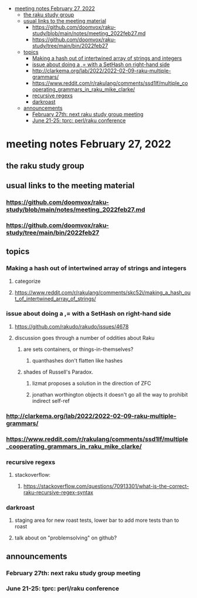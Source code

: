 - [meeting notes February 27, 2022](#org9067666)
  - [the raku study group](#org87833f1)
  - [usual links to the meeting material](#orgf6190c9)
    - [<https://github.com/doomvox/raku-study/blob/main/notes/meeting_2022feb27.md>](#orgad44889)
    - [<https://github.com/doomvox/raku-study/tree/main/bin/2022feb27>](#orgc9cae7b)
  - [topics](#org50d8e6e)
    - [Making a hash out of intertwined array of strings and integers](#orgcbd8fd2)
    - [issue about doing a ,= with a SetHash on right-hand side](#org9705eec)
    - [<http://clarkema.org/lab/2022/2022-02-09-raku-multiple-grammars/>](#org024210d)
    - [<https://www.reddit.com/r/rakulang/comments/ssd1lf/multiple_cooperating_grammars_in_raku_mike_clarke/>](#orga3c2398)
    - [recursive regexs](#org932e9ab)
    - [darkroast](#org78ce3bd)
  - [announcements](#orgcfb62b2)
    - [February 27th: next raku study group meeting](#orgca1d65f)
    - [June 21-25: tprc: perl/raku conference](#org5c91d09)


<a id="org9067666"></a>

# meeting notes February 27, 2022


<a id="org87833f1"></a>

## the raku study group


<a id="orgf6190c9"></a>

## usual links to the meeting material


<a id="orgad44889"></a>

### <https://github.com/doomvox/raku-study/blob/main/notes/meeting_2022feb27.md>


<a id="orgc9cae7b"></a>

### <https://github.com/doomvox/raku-study/tree/main/bin/2022feb27>


<a id="org50d8e6e"></a>

## topics


<a id="orgcbd8fd2"></a>

### Making a hash out of intertwined array of strings and integers

1.  categorize

2.  <https://www.reddit.com/r/rakulang/comments/skc52i/making_a_hash_out_of_intertwined_array_of_strings/>


<a id="org9705eec"></a>

### issue about doing a ,= with a SetHash on right-hand side

1.  <https://github.com/rakudo/rakudo/issues/4678>

2.  discussion goes through a number of oddities about Raku

    1.  are sets containers, or things-in-themselves?
    
        1.  quanthashes don't flatten like hashes
    
    2.  shades of Russell's Paradox.
    
        1.  lizmat proposes a solution in the direction of ZFC
        
        2.  jonathan worthington objects it doesn't go all the way to prohibit indirect self-ref


<a id="org024210d"></a>

### <http://clarkema.org/lab/2022/2022-02-09-raku-multiple-grammars/>


<a id="orga3c2398"></a>

### <https://www.reddit.com/r/rakulang/comments/ssd1lf/multiple_cooperating_grammars_in_raku_mike_clarke/>


<a id="org932e9ab"></a>

### recursive regexs

1.  stackoverflow:

    1.  <https://stackoverflow.com/questions/70913301/what-is-the-correct-raku-recursive-regex-syntax>


<a id="org78ce3bd"></a>

### darkroast

1.  staging area for new roast tests, lower bar to add more tests than to roast

2.  talk about on "problemsolving" on github?


<a id="orgcfb62b2"></a>

## announcements


<a id="orgca1d65f"></a>

### February 27th: next raku study group meeting


<a id="org5c91d09"></a>

### June 21-25: tprc: perl/raku conference
